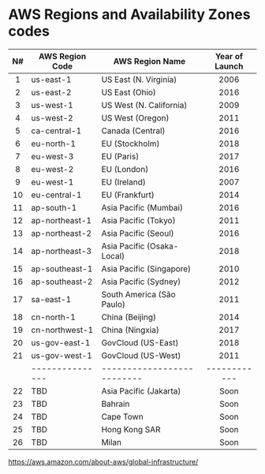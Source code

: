 # AWS Regions and Availability Zones codes

|N#   | AWS Region Code | AWS Region Name            | Year of Launch 
|:---:|-----------------|----------------------------|:--------------:
| 1   | us-east-1       | US East (N. Virginia)      | 2006
| 2   | us-east-2       | US East (Ohio)             | 2016
| 3   | us-west-1       | US West (N. California)    | 2009
| 4   | us-west-2       | US West (Oregon)           | 2011
| 5   | ca-central-1    | Canada (Central)           | 2016
| 6   | eu-north-1      | EU (Stockholm)             | 2018
| 7   | eu-west-3       | EU (Paris)                 | 2017
| 8   | eu-west-2       | EU (London)                | 2016
| 9   | eu-west-1       | EU (Ireland)               | 2007
| 10  | eu-central-1    | EU (Frankfurt)             | 2014
| 11  | ap-south-1      | Asia Pacific (Mumbai)      | 2016
| 12  | ap-northeast-1  | Asia Pacific (Tokyo)       | 2011
| 13  | ap-northeast-2  | Asia Pacific (Seoul)       | 2016
| 14  | ap-northeast-3  | Asia Pacific (Osaka-Local) | 2018
| 15  | ap-southeast-1  | Asia Pacific (Singapore)   | 2010
| 16  | ap-southeast-2  | Asia Pacific (Sydney)      | 2012
| 17  | sa-east-1       | South America (São Paulo)  | 2011
| 18  | cn-north-1      | China (Beijing)            | 2014
| 19  | cn-northwest-1  | China (Ningxia)            | 2017
| 20  | us-gov-east-1   | GovCloud (US-East)         | 2018
| 21  | us-gov-west-1   | GovCloud (US-West)         | 2011
|     | --------------- | -------------------------- |------------
| 22  | TBD             | Asia Pacific (Jakarta)     | Soon
| 23  | TBD             | Bahrain                    | Soon
| 24  | TBD             | Cape Town                  | Soon
| 25  | TBD             | Hong Kong SAR              | Soon
| 26  | TBD             | Milan                      | Soon
 
https://aws.amazon.com/about-aws/global-infrastructure/
